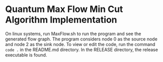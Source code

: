 # Quantum Max Flow Min Cut Algorithm Implementation

On linux systems, run MaxFlow.sh to run the program and see the generated flow graph.
The program considers node 0 as the source node and node 2 as the sink node.
To view or edit the code, run the command `code .` in the README.md directory.
In the RELEASE directory, the release executable is found.
